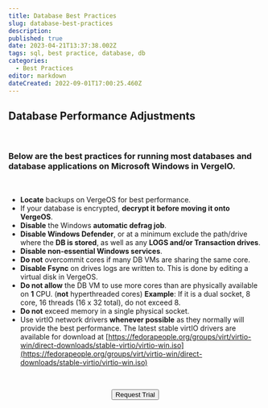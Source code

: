 ```yaml
---
title: Database Best Practices
slug: database-best-practices
description: 
published: true
date: 2023-04-21T13:37:38.002Z
tags: sql, best practice, database, db
categories:
  - Best Practices
editor: markdown
dateCreated: 2022-09-01T17:00:25.460Z
---
```


## Database Performance Adjustments
<br>

### Below are the best practices for running most databases and database applications on Microsoft Windows in VergeIO.
<br>

- **Locate** backups on VergeOS for best performance.
- If your database is encrypted, **decrypt it before moving it onto VergeOS**.
- **Disable** the Windows **automatic defrag job**.
- **Disable Windows Defender**, or at a minimum exclude the path/drive where the **DB is stored**, as well as any **LOGS and/or Transaction drives**.
- **Disable non-essential Windows services**.
- **Do not** overcommit cores if many DB VMs are sharing the same core.
- **Disable Fsync** on drives logs are written to. This is done by editing a virtual disk in VergeOS.
- **Do not allow** the DB VM to use more cores than are physically available on **1** CPU. (**not** hyperthreaded cores) 
   **Example**: If it is a dual socket, 8 core, 16 threads (16 x 32 total), do not exceed 8.
- **Do not** exceed memory in a single physical socket.
- Use virtIO network drivers **whenever possible** as they normally will provide the best performance. The latest stable virtIO drivers are available for download at [https://fedorapeople.org/groups/virt/virtio-win/direct-downloads/stable-virtio/virtio-win.iso](https://fedorapeople.org/groups/virt/virtio-win/direct-downloads/stable-virtio/virtio-win.iso)

<br>
<div style="text-align: center">
  
<a href="https://www.verge.io/test-drive" target="_blank"><button class="button-orange">Request Trial</button></a>
</div>